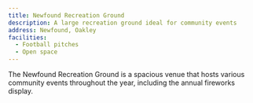 ```yaml
---
title: Newfound Recreation Ground
description: A large recreation ground ideal for community events
address: Newfound, Oakley
facilities:
  - Football pitches
  - Open space
---
```


The Newfound Recreation Ground is a spacious venue that hosts various community events throughout the year, including the annual fireworks display.